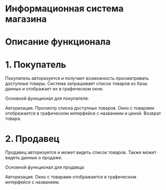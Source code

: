# Информационная система магазина

# Описание функционала

# 1. Покупатель
Покупатель авторизуется и получает возможность просматривать доступные товары. Система запрашивает список товаров из базы данных и отображает их в графическом окне.

Основной функционал для покупателя:

Авторизация.
Просмотр списка доступных товаров.
Окно с товарами отображается в графическом интерфейсе с названием и ценой.
Возврат товара.

# 2. Продавец
Продавец авторизуется и может видеть список товаров. Также может видеть данные о продаже.

Основной функционал для продавца:

Авторизация.
Окно с товарами отображается в графическом интерфейсе с названием.
